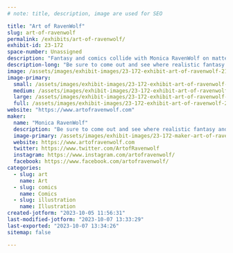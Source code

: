 ```yaml
---
# note: title, description, image are used for SEO

title: "Art of RavenWolf"
slug: art-of-ravenwolf
permalink: /exhibits/art-of-ravenwolf/
exhibit-id: 23-172
space-number: Unassigned
description: "Fantasy and comics collide with Monica RavenWolf on matte board, color pencils, and acrylics!"
description-long: "Be sure to come out and see where realistic fantasy and comic art collide as artist Monica RavenWolf shows you her imagination. Watch the creation take fold in real-time as she specializes in creating on matte board with color pencils and acrylics!"
image: /assets/images/exhibit-images/23-172-exhibit-art-of-ravenwolf-21-215-exhibit-addl1-art-of-ravenwolf-art-of-ravenwolf-setup-large-large.jpg
image-primary: 
  small: /assets/images/exhibit-images/23-172-exhibit-art-of-ravenwolf-21-215-exhibit-addl1-art-of-ravenwolf-art-of-ravenwolf-setup-large-small.jpg
  medium: /assets/images/exhibit-images/23-172-exhibit-art-of-ravenwolf-21-215-exhibit-addl1-art-of-ravenwolf-art-of-ravenwolf-setup-large-medium.jpg
  large: /assets/images/exhibit-images/23-172-exhibit-art-of-ravenwolf-21-215-exhibit-addl1-art-of-ravenwolf-art-of-ravenwolf-setup-large-large.jpg
  full: /assets/images/exhibit-images/23-172-exhibit-art-of-ravenwolf-21-215-exhibit-addl1-art-of-ravenwolf-art-of-ravenwolf-setup-large-full.jpg
website: "https://www.artofravenwolf.com"
maker: 
  name: "Monica RavenWolf"
  description: "Be sure to come out and see where realistic fantasy and comic art collide as artist Monica RavenWolf shows you her imagination. Watch the creation take fold in real-time as she specializes in creating on matte board with color pencils and acrylics!"
  image-primary: /assets/images/exhibit-images/23-172-maker-art-of-ravenwolf-monica-ravenwolf-medium.jpg
  website: https://www.artofravenwolf.com
  twitter: https://www.twitter.com/ArtofRavenwolf
  instagram: https://www.instagram.com/artofravenwolf/
  facebook: https://www.facebook.com/artofravenwolf/
categories: 
  - slug: art
    name: Art
  - slug: comics
    name: Comics
  - slug: illustration
    name: Illustration
created-jotform: "2023-10-05 11:56:31"
last-modified-jotform: "2023-10-07 13:33:29"
last-exported: "2023-10-07 13:34:26"
sitemap: false

---
```

